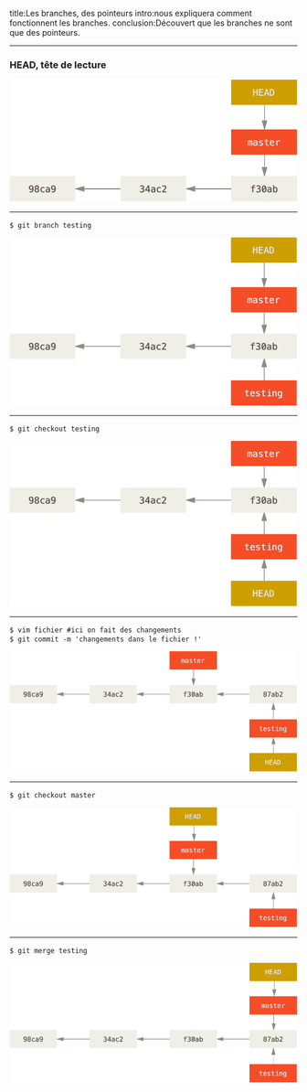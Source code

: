title:Les branches, des pointeurs
intro:nous expliquera comment fonctionnent les branches.
conclusion:Découvert que les branches ne sont que des pointeurs.

---

### HEAD, tête de lecture

![center w60](images/git_head-to-master.png)

---

```shell
$ git branch testing
```

![center w60](images/git_head-to-master-testing.png)

---

```shell
$ git checkout testing
```

![center w60](images/git_head-to-testing.png)

---

```shell
$ vim fichier #ici on fait des changements
$ git commit -m 'changements dans le fichier !'
```

![center w80](images/git_advance-testing.png)

---

```shell
$ git checkout master
```

![center w80](images/git_checkout-master.png)

---

```shell
$ git merge testing
```

![center w80](images/git_merge-testing.png)

